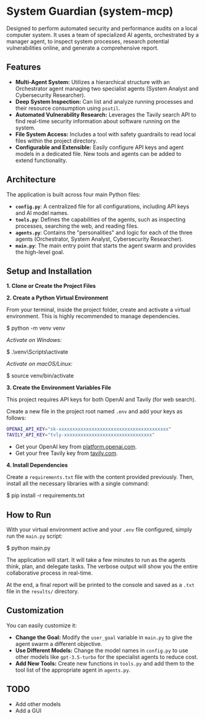 # System Guardian (system-mcp)

Designed to perform automated security and performance audits on a local computer system. It uses a team of specialized AI agents, orchestrated by a manager agent, to inspect system processes, research potential vulnerabilities online, and generate a comprehensive report.

## Features

- **Multi-Agent System:** Utilizes a hierarchical structure with an Orchestrator agent managing two specialist agents (System Analyst and Cybersecurity Researcher).
- **Deep System Inspection:** Can list and analyze running processes and their resource consumption using `psutil`.
- **Automated Vulnerability Research:** Leverages the Tavily search API to find real-time security information about software running on the system.
- **File System Access:** Includes a tool with safety guardrails to read local files within the project directory.
- **Configurable and Extensible:** Easily configure API keys and agent models in a dedicated file. New tools and agents can be added to extend functionality.

## Architecture

The application is built across four main Python files:

- **`config.py`**: A centralized file for all configurations, including API keys and AI model names.
- **`tools.py`**: Defines the capabilities of the agents, such as inspecting processes, searching the web, and reading files.
- **`agents.py`**: Contains the "personalities" and logic for each of the three agents (Orchestrator, System Analyst, Cybersecurity Researcher).
- **`main.py`**: The main entry point that starts the agent swarm and provides the high-level goal.

## Setup and Installation

**1. Clone or Create the Project Files**

**2. Create a Python Virtual Environment**

From your terminal, inside the project folder, create and activate a virtual environment. This is highly recommended to manage dependencies.

$ python -m venv venv

*Activate on Windows:*

$ .\venv\Scripts\activate

*Activate on macOS/Linux:*

$ source venv/bin/activate

**3. Create the Environment Variables File**

This project requires API keys for both OpenAI and Tavily (for web search).

Create a new file in the project root named `.env` and add your keys as follows:
```bash
OPENAI_API_KEY="sk-xxxxxxxxxxxxxxxxxxxxxxxxxxxxxxxxxxxxxxxx"
TAVILY_API_KEY="tvly-xxxxxxxxxxxxxxxxxxxxxxxxxxxxxxxx"
```

- Get your OpenAI key from [platform.openai.com](https://platform.openai.com).
- Get your free Tavily key from [tavily.com](https://tavily.com).

**4. Install Dependencies**

Create a `requirements.txt` file with the content provided previously. Then, install all the necessary libraries with a single command:

$ pip install -r requirements.txt

## How to Run

With your virtual environment active and your `.env` file configured, simply run the `main.py` script:

$ python main.py

The application will start. It will take a few minutes to run as the agents think, plan, and delegate tasks. The verbose output will show you the entire collaborative process in real-time.

At the end, a final report will be printed to the console and saved as a `.txt` file in the `results/` directory.

## Customization

You can easily customize it:

- **Change the Goal:** Modify the `user_goal` variable in `main.py` to give the agent swarm a different objective.
- **Use Different Models:** Change the model names in `config.py` to use other models like `gpt-3.5-turbo` for the specialist agents to reduce cost.
- **Add New Tools:** Create new functions in `tools.py` and add them to the tool list of the appropriate agent in `agents.py`.

## TODO
- Add other models 
- Add a GUI
